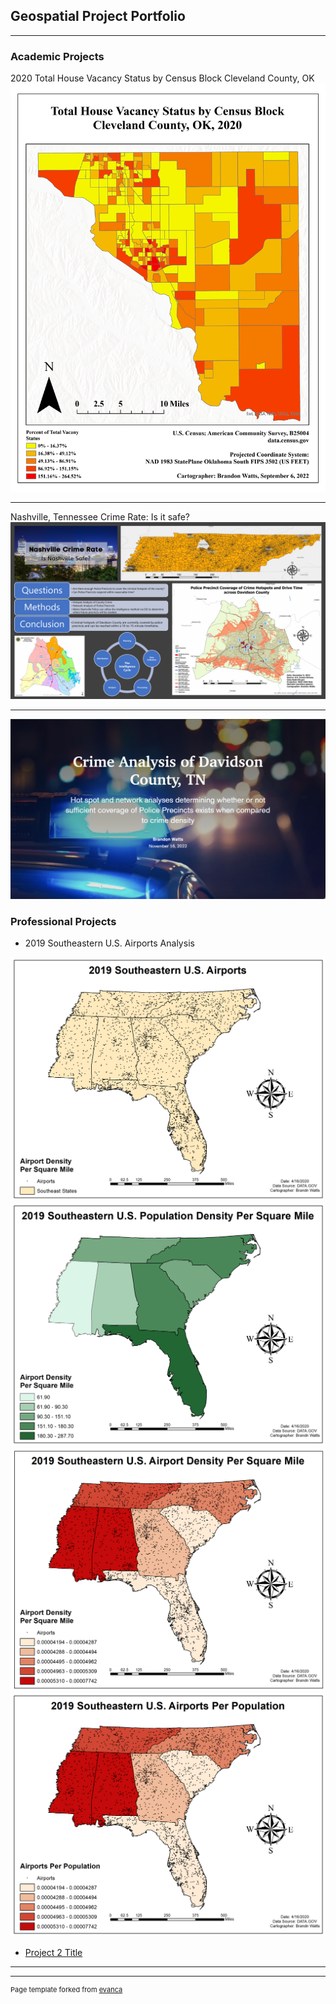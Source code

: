 ## Geospatial Project Portfolio

---

### Academic Projects 

2020 Total House Vacancy Status by Census Block Cleveland County, OK
<img src="images/VacancyStatus.pdf"/>

---
Nashville, Tennessee Crime Rate: Is it safe?
<img src="images/NashvilleCrime.pdf"/>

---
[![Crime Analysis of Davidson County, Tennessee](images/DavidsonCrime.png)](https://arcg.is/04X1T0)

### Professional Projects

- 2019 Southeastern U.S. Airports Analysis
<img src="images/Map1.png"/>
<img src="images/Map2.png"/>
<img src="images/Map3.png"/>
<img src="images/Map4.png"/>

- [Project 2 Title](http://example.com/)

---




---
<p style="font-size:11px">Page template forked from <a href="https://github.com/evanca/quick-portfolio">evanca</a></p>
<!-- Remove above link if you don't want to attibute -->

